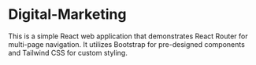 # Digital-Marketing
This is a simple React web application that demonstrates React Router for multi-page navigation. It utilizes Bootstrap for pre-designed components and Tailwind CSS for custom styling.
